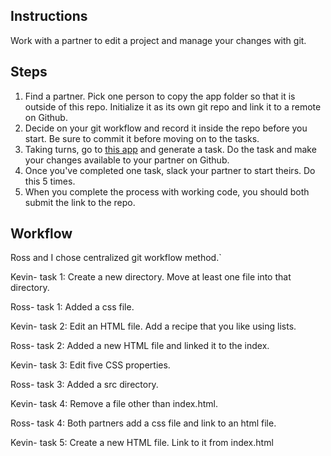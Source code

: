 ## Instructions

Work with a partner to edit a project and manage your changes with git.

## Steps
1. Find a partner. Pick one person to copy the app folder so that it is outside of this repo. Initialize it as its own git repo and link it to a remote on Github.
2. Decide on your git workflow and record it inside the repo before you start. Be sure to commit it before moving on to the tasks.
3. Taking turns, go to [this app](https://random-task-generator.firebaseapp.com) and generate a task. Do the task and make your changes available to your partner on Github.
4. Once you've completed one task, slack your partner to start theirs. Do this 5 times.
5. When you complete the process with working code, you should both submit the link to the repo.

## Workflow
Ross and I chose centralized git workflow method.`

Kevin- task 1: Create a new directory. Move at least one file into that directory.

Ross- task 1: Added a css file.

Kevin- task 2: Edit an HTML file. Add a recipe that you like using lists. 

Ross- task 2: Added a new HTML file and linked it to the index.

Kevin- task 3: Edit five CSS properties.

Ross- task 3: Added a src directory.

Kevin- task 4: Remove a file other than index.html.

Ross- task 4: Both partners add a css file and link to an html file.

Kevin- task 5: Create a new HTML file. Link to it from index.html